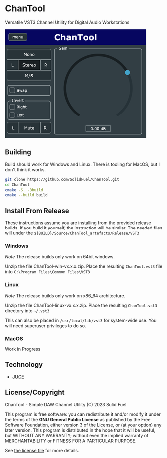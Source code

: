 # ChanTool

Versatile VST3 Channel Utility for Digital Audio Workstations

![ChanTool UI](docs/chantool-ui.png)

## Building

Build should work for Windows and Linux. There is tooling for MacOS, but I don't
think it works.

```sh
git clone https://github.com/SolidFuel/ChanTool.git
cd ChanTool
cmake -S. -Bbuild
cmake --build build
```

## Install From Release

These instructions assume you are installing from the provided release builds.
If you build it yourself, the instruction will be similar. The needed files will
under the `${BUILD}/Source/ChanTool_artefacts/Release/VST3`

### Windows

_Note_ The release builds only work on 64bit windows.

Unzip the file ChanTool-win-vx.x.x.zip. Place the resulting `ChanTool.vst3` file into
`C:\Program Files\Common Files\VST3`

### Linux

_Note_ The release builds only work on x86_64 architecture.

Unzip the file ChanTool-linux-vx.x.x.zip. Place the resulting `ChanTool.vst3`
directory into `~/.vst3`

This can also be placed in `/usr/local/lib/vst3` for system-wide use. You will
need superuser privileges to do so.

### MacOS

Work in Progress

## Technology

- [JUCE](https://juce.com/)

## License/Copyright

ChanTool - Simple DAW Channel Utility (C) 2023 Sulid Fuel

This program is free software: you can redistribute it and/or modify it under
the terms of the **GNU General Public License** as published by the Free
Software Foundation, either version 3 of the License, or (at your option) any
later version. This program is distributed in the hope that it will be useful,
but WITHOUT ANY WARRANTY; without even the implied warranty of MERCHANTABILITY
or FITNESS FOR A PARTICULAR PURPOSE.

See [the license file](LICENSE) for more details.
